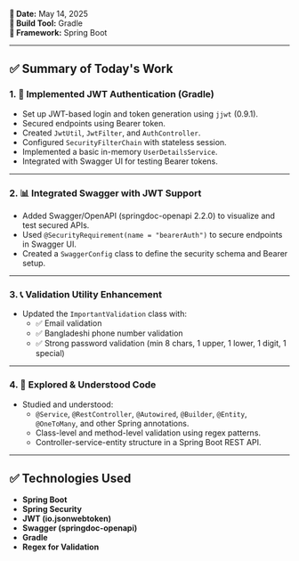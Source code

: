 **📅 Date:** May 14, 2025  
**🔧 Build Tool:** Gradle  
**🧰 Framework:** Spring Boot

---

## ✅ Summary of Today's Work

### 1. 🔐 Implemented JWT Authentication (Gradle)

- Set up JWT-based login and token generation using `jjwt` (0.9.1).
- Secured endpoints using Bearer token.
- Created `JwtUtil`, `JwtFilter`, and `AuthController`.
- Configured `SecurityFilterChain` with stateless session.
- Implemented a basic in-memory `UserDetailsService`.
- Integrated with Swagger UI for testing Bearer tokens.

---

### 2. 📊 Integrated Swagger with JWT Support

- Added Swagger/OpenAPI (springdoc-openapi 2.2.0) to visualize and test secured APIs.
- Used `@SecurityRequirement(name = "bearerAuth")` to secure endpoints in Swagger UI.
- Created a `SwaggerConfig` class to define the security schema and Bearer setup.

---

### 3. 📞 Validation Utility Enhancement

- Updated the `ImportantValidation` class with:
  - ✅ Email validation
  - ✅ Bangladeshi phone number validation
  - ✅ Strong password validation (min 8 chars, 1 upper, 1 lower, 1 digit, 1 special)

---

### 4. 🧾 Explored & Understood Code

- Studied and understood:
  - `@Service`, `@RestController`, `@Autowired`, `@Builder`, `@Entity`, `@OneToMany`, and other Spring annotations.
  - Class-level and method-level validation using regex patterns.
  - Controller-service-entity structure in a Spring Boot REST API.

---

## ✅ Technologies Used

- **Spring Boot**
- **Spring Security**
- **JWT (io.jsonwebtoken)**
- **Swagger (springdoc-openapi)**
- **Gradle**
- **Regex for Validation**